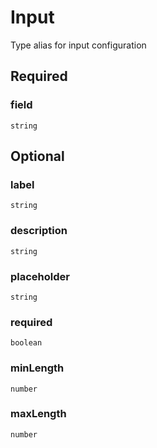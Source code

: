 # Input

Type alias for input configuration

## Required

### field

`string`

## Optional

### label

`string`

### description

`string`

### placeholder

`string`

### required

`boolean`

### minLength

`number`

### maxLength

`number`
